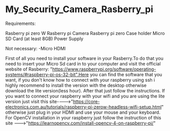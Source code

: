 # My_Security_Camera_Rasberry_pi
Requirements:

Rasberry pi zero W
Rasberry pi Camera
Rasberry pi zero Case holder
Micro SD Card (at least 8GB)
Power Supply

Not necessary:
-Micro HDMI

First of all you need to install your software in your Rasberry.To do that you need to insert your Micro Sd card in to your computer and visit the official 
website of Rasberry: "https://www.raspberrypi.org/software/operating-systems/#raspberry-pi-os-32-bit".Here you can find the software that you want, if you don't 
know how to connect with your raspberry using ssh i highly recommend to install the version with the desktop otherwise download the lite version(less hour).
After that just follow the instructions.
If you want to connect your raspberry with your wifi and you are using the lite version just visit this site---->"https://core-electronics.com.au/tutorials/raspberry-pi-zerow-headless-wifi-setup.html"
otherwise just plug in your HDMI and use your mouse and your keyboard.
For OpenCV installation in your raspberry just follow the instruction of this site --->"https://learnopencv.com/install-opencv-4-on-raspberry-pi/"
